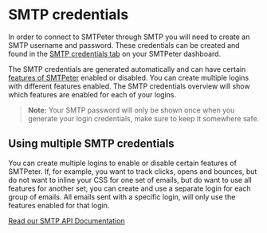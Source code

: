 # SMTP credentials

In order to connect to SMTPeter through SMTP you will need to create 
an SMTP username and password. These credentials can be created and 
found in the [SMTP credentials tab](https://www.smtpeter.com/app/#/admin/smtp-credentials "SMTP credentials tab") 
on your SMTPeter dashboard. 

The SMTP credentials are generated automatically and can have 
certain [features of SMTPeter](copernica-docs:SMTPeter/features "SMTPeter features") 
enabled or disabled. You can create multiple logins with different 
features enabled. The SMTP credentials overview will show which features 
are enabled for each of your logins. 

 > **Note:** Your SMTP password will only be shown once when you generate
 your login credentials,  make sure to keep it somewhere safe. 

## Using multiple SMTP credentials

You can create multiple logins to enable or disable certain features of
SMTPeter. If, for example, you want to track clicks, opens and bounces, 
but do not want to inline your CSS for one set of emails, but do want to use 
all features for another set, you can create and use a separate login for each 
group of emails. All emails sent with a specific login, will only use the 
features enabled for that login. 

[Read our SMTP API Documentation](copernica-docs:SMTPeter/api-documentation/smtp-api "SMTP API Documentation")
